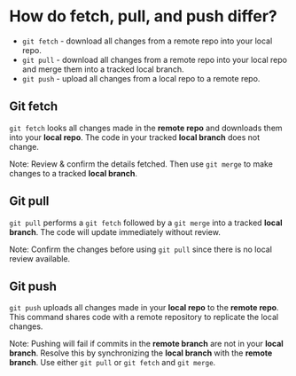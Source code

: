 # How do fetch, pull, and push differ?

- `git fetch` - download all changes from a remote repo into your local repo.
- `git pull` - download all changes from a remote repo into your local repo and merge them into a tracked local branch.
- `git push` - upload all changes from a local repo to a remote repo.

## Git fetch
`git fetch` looks all changes made in the **remote repo** and downloads them into your **local repo**. The code in your tracked **local branch** does not change. 

Note: Review & confirm the details fetched. Then use `git merge` to make changes to a tracked **local branch**. 


## Git pull
`git pull` performs a `git fetch` followed by a `git merge` into a tracked **local branch**. The code will update immediately without review.

Note: Confirm the changes before using `git pull` since there is no local review available.


## Git push
`git push` uploads all changes made in your **local repo** to the **remote repo**. This command shares code with a remote repository to replicate the local changes.

Note: Pushing will fail if commits in the **remote branch** are not in your **local branch**. Resolve this by synchronizing the **local branch** with the **remote branch**. Use either `git pull` or `git fetch` and `git merge`.
